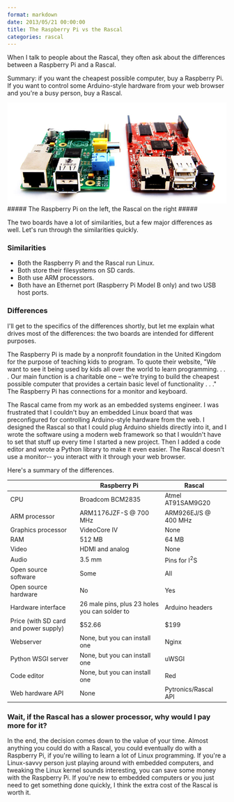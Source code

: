 ```yaml
---
format: markdown
date: 2013/05/21 00:00:00
title: The Raspberry Pi vs the Rascal
categories: rascal
---
```


When I talk to people about the Rascal, they often ask about the differences between a Raspberry Pi and a Rascal.

Summary: if you want the cheapest possible computer, buy a Raspberry Pi. If you want to control some Arduino-style hardware from your web browser and you're a busy person, buy a Rascal.

<img src="/img/raspberry-pi-and-rascal.jpg">
##### The Raspberry Pi on the left, the Rascal on the right #####

The two boards have a lot of similarities, but a few major differences as well. Let's run through the similarities quickly.

### Similarities ###

* Both the Raspberry Pi and the Rascal run Linux.
* Both store their filesystems on SD cards.
* Both use ARM processors.
* Both have an Ethernet port (Raspberry Pi Model B only) and two USB host ports.

### Differences ###

I'll get to the specifics of the differences shortly, but let me explain what drives most of the differences: the two boards are intended for different purposes.

The Raspberry Pi is made by a nonprofit foundation in the United Kingdom for the purpose of teaching kids to program. To quote their website, "We want to see it being used by kids all over the world to learn programming. . . . Our main function is a charitable one – we’re trying to build the cheapest possible computer that provides a certain basic level of functionality . . ." The Raspberry Pi has connections for a monitor and keyboard.

The Rascal came from my work as an embedded systems engineer. I was frustrated that I couldn't buy an embedded Linux board that was preconfigured for controlling Arduino-style hardware from the web. I designed the Rascal so that I could plug Arduino shields directly into it, and I wrote the software using a modern web framework so that I wouldn't have to set that stuff up every time I started a new project. Then I added a code editor and wrote a Python library to make it even easier. The Rascal doesn't use a monitor-- you interact with it through your web browser.

Here's a summary of the differences.

<table class="table table-striped table-bordered table-condensed">
    <thead>
        <tr><th>&nbsp;</th><th>Raspberry Pi</th><th>Rascal</th></tr>
    </thead>
    <tbody>
        <tr><td>CPU</td><td>Broadcom BCM2835</td><td>Atmel AT91SAM9G20</td></tr>
        <tr><td>ARM processor</td><td>ARM1176JZF-S @ 700 MHz</td><td>ARM926EJ/S @ 400 MHz</td></tr>
        <tr><td>Graphics processor</td><td>VideoCore IV</td><td>None</td></tr>
        <tr><td>RAM</td><td>512 MB</td><td>64 MB</td></tr>
        <tr><td>Video</td><td>HDMI and analog</td><td>None</td></tr>
        <tr><td>Audio</td><td>3.5 mm</td><td>Pins for I<sup>2</sup>S</td></tr>
        <tr><td>Open source software</td><td>Some</td><td>All</td></tr>
        <tr><td>Open source hardware</td><td>No</td><td>Yes</td></tr>
        <tr><td>Hardware interface</td><td>26 male pins, plus 23 holes you can solder to</td><td>Arduino headers</td></tr>
        <tr><td>Price (with SD card and power supply)</td><td>$52.66</td><td>$199</td></tr>
        <tr><td>Webserver</td><td>None, but you can install one</td><td>Nginx</td></tr>
        <tr><td>Python WSGI server</td><td>None, but you can install one</td><td>uWSGI</td></tr>
        <tr><td>Code editor</td><td>None, but you can install one</td><td>Red</td></tr>
        <tr><td>Web hardware API</td><td>None</td><td>Pytronics/Rascal API</td></tr>
    </tbody>
</table>

### Wait, if the Rascal has a slower processor, why would I pay more for it? ###

In the end, the decision comes down to the value of your time. Almost anything you could do with a Rascal, you could eventually do with a Raspberry Pi, if you're willing to learn a lot of Linux programming. If you're a Linux-savvy person just playing around with embedded computers, and tweaking the Linux kernel sounds interesting, you can save some money with the Raspberry Pi. If you're new to embedded computers or you just need to get something done quickly, I think the extra cost of the Rascal is worth it.
